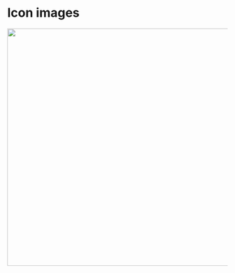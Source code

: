 # Icon images

<p align="center">
<img width="544" src="https://raw.githubusercontent.com/shinokada/svelte-supertiny/main/static/images/supertinyicons.webp" />
</p>
